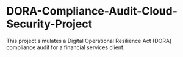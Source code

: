 # DORA-Compliance-Audit-Cloud-Security-Project
This project simulates a Digital Operational Resilience Act (DORA) compliance audit for a financial services client.
